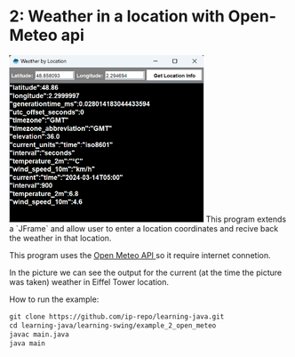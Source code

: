 # 2: Weather in a location with Open-Meteo api

<img src="example_2_open_meteo/screen-open-meteo.png" width="350" height="300">
This program extends a `JFrame` and allow user to enter a location coordinates and recive back the weather in that location. 

This program uses the <a href="https://open-meteo.com/"> Open Meteo API </a> so it require internet connetion.

In the picture we can see the output for the current (at the time the picture was taken)  weather in Eiffel Tower location.

How to run the example:

```console
git clone https://github.com/ip-repo/learning-java.git
cd learning-java/learning-swing/example_2_open_meteo
javac main.java
java main
```

